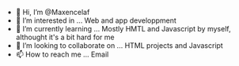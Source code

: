 - 👋 Hi, I’m @Maxencelaf
- 👀 I’m interested in ... Web and app developpment
- 🌱 I’m currently learning ... Mostly HMTL and Javascript by myself, althought it's a bit hard for me
- 💞️ I’m looking to collaborate on ... HTML projects and Javascript  
- 📫 How to reach me ... Email

<!---
Maxencelaf/Maxencelaf is a ✨ special ✨ repository because its `README.md` (this file) appears on your GitHub profile.
You can click the Preview link to take a look at your changes.
--->
